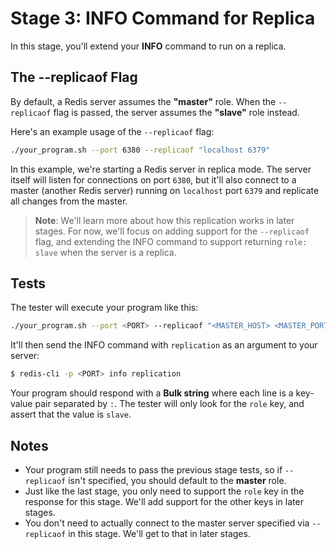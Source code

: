 # Stage 3: INFO Command for Replica

In this stage, you'll extend your **INFO** command to run on a replica.

## The --replicaof Flag

By default, a Redis server assumes the **"master"** role. When the `--replicaof` flag is passed, the server assumes the **"slave"** role instead.

Here's an example usage of the `--replicaof` flag:

```bash
./your_program.sh --port 6380 --replicaof "localhost 6379"
```

In this example, we're starting a Redis server in replica mode. The server itself will listen for connections on port `6380`, but it'll also connect to a master (another Redis server) running on `localhost` port `6379` and replicate all changes from the master.

> **Note**: We'll learn more about how this replication works in later stages. For now, we'll focus on adding support for the `--replicaof` flag, and extending the INFO command to support returning `role: slave` when the server is a replica.

## Tests

The tester will execute your program like this:

```bash
./your_program.sh --port <PORT> --replicaof "<MASTER_HOST> <MASTER_PORT>"
```

It'll then send the INFO command with `replication` as an argument to your server:

```bash
$ redis-cli -p <PORT> info replication
```

Your program should respond with a **Bulk string** where each line is a key-value pair separated by `:`. The tester will only look for the `role` key, and assert that the value is `slave`.

## Notes

- Your program still needs to pass the previous stage tests, so if `--replicaof` isn't specified, you should default to the **master** role.
- Just like the last stage, you only need to support the `role` key in the response for this stage. We'll add support for the other keys in later stages.
- You don't need to actually connect to the master server specified via `--replicaof` in this stage. We'll get to that in later stages.

